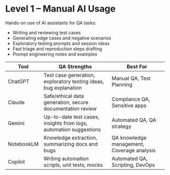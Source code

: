 # Level 1 – Manual AI Usage

Hands-on use of AI assistants for QA tasks:
- Writing and reviewing test cases
- Generating edge cases and negative scenarios
- Exploratory testing prompts and session ideas
- Fast triage and reproduction steps drafting
- Prompt engineering notes and examples



| Tool       | QA Strengths                                                      | Best For                                   |
| ---------- | ----------------------------------------------------------------- | ------------------------------------------ |
| ChatGPT    | Test case generation, exploratory testing ideas, bug explanation  | Manual QA, Test Planning                   |
| Claude     | Safe/ethical data generation, secure documentation review         | Compliance QA, Sensitive apps              |
| Gemini     | Up-to-date test cases, insights from logs, automation suggestions | Automated QA, QA strategy                  |
| NotebookLM | Knowledge extraction, summarizing docs and bugs                   | QA knowledge management, Coverage analysis |
| Copilot    | Writing automation scripts, unit tests, mocks                     | Automated QA, Scripting, DevOps            |

